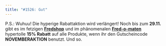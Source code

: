 ```yaml
---
title: "#1526: Gut"
---
```


P.S.:
Wuhuu! Die hyperige Rabattaktion wird verlängert!
Noch bis zum <strong>29.11.</strong> gibt es im fetzigen <a href="http://fredshop.spreadshirt.de/" href="_blank"><strong>Fredshop</strong></a>  und im phänomenalen <a href="http://fred-o-mat.spreadshirt.de/" href="_blank"><strong>Fred-o-maten</strong></a> hypertolle <strong>15% Rabatt</strong> auf alle Produkte, wenn ihr den Gutscheincode
<strong>NOVEMBERAKTION</strong>
benutzt.
Und so.

